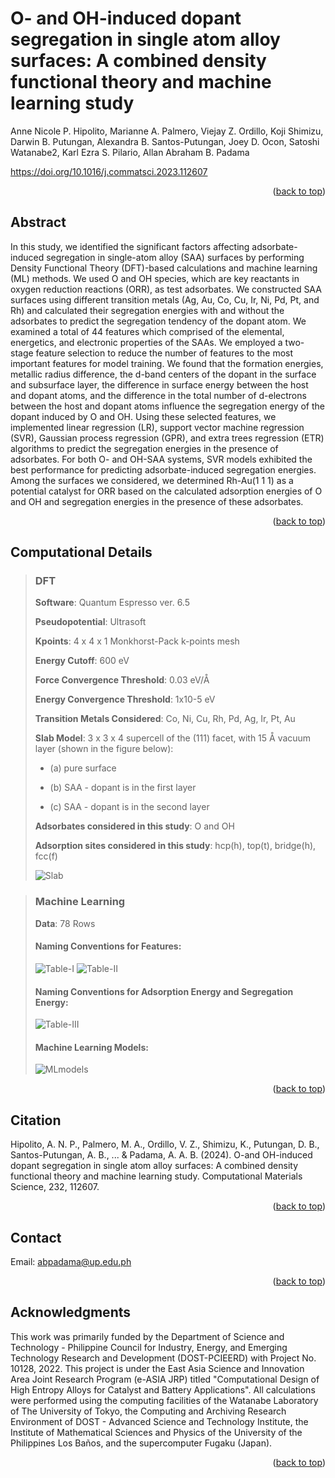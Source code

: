 # O- and OH-induced dopant segregation in single atom alloy surfaces: A combined density functional theory and machine learning study
Anne Nicole P. Hipolito, Marianne A. Palmero, Viejay Z. Ordillo, Koji Shimizu, Darwin B. Putungan, Alexandra B. Santos-Putungan, Joey D. Ocon, Satoshi Watanabe2, Karl Ezra S. Pilario, Allan Abraham B. Padama

https://doi.org/10.1016/j.commatsci.2023.112607

<p align="right">(<a href="#readme-top">back to top</a>)</p>

## Abstract
In this study, we identified the significant factors affecting adsorbate-induced segregation in single-atom alloy (SAA) surfaces by performing Density Functional Theory (DFT)-based calculations and machine learning (ML) methods. We used O and OH species, which are key reactants in oxygen reduction reactions (ORR), as test adsorbates. We constructed SAA surfaces using different transition metals (Ag, Au, Co, Cu, Ir, Ni, Pd, Pt, and Rh) and calculated their segregation energies with and without the adsorbates to predict the segregation tendency of the dopant atom. We examined a total of 44 features which comprised of the elemental, energetics, and electronic properties of the SAAs. We employed a two-stage feature selection to reduce the number of features to the most important features for model training. We found that the formation energies, metallic radius difference, the d-band centers of the dopant in the surface and subsurface layer, the difference in surface energy between the host and dopant atoms, and the difference in the total number of d-electrons between the host and dopant atoms influence the segregation energy of the dopant induced by O and OH. Using these selected features, we implemented linear regression (LR), support vector machine regression (SVR), Gaussian process regression (GPR), and extra trees regression (ETR) algorithms to predict the segregation energies in the presence of adsorbates. For both O- and OH-SAA systems, SVR models exhibited the best performance for predicting adsorbate-induced segregation energies. Among the surfaces we considered, we determined Rh-Au(1 1 1) as a potential catalyst for ORR based on the calculated adsorption energies of O and OH and segregation energies in the presence of these adsorbates.


[//]: # (To install the required packages, use)

[//]: # (   ```sh)

[//]: # (   pip install -r requirement.txt)

[//]: # (   ```)

<p align="right">(<a href="#readme-top">back to top</a>)</p>

<!-- USAGE EXAMPLES -->
## Computational Details

> ### DFT 
> **Software**: Quantum Espresso ver. 6.5
> 
> **Pseudopotential**: Ultrasoft
>
> **Kpoints**: 4 x 4 x 1 Monkhorst-Pack k-points mesh 
> 
> **Energy Cutoff**: 600 eV 
>
> **Force Convergence Threshold**: 0.03 eV/Å 
> 
> **Energy Convergence Threshold**: 1x10-5 eV
>
> **Transition Metals Considered**: Co, Ni, Cu, Rh, Pd, Ag, Ir, Pt, Au
> 
> **Slab Model**:  3 x 3 x 4 supercell of the (111) facet, with 15 Å vacuum layer (shown in the figure below): 
> 
>   * (a) pure surface 
>   
>   * (b) SAA - dopant is in the first layer
> 
>   * (c) SAA - dopant is in the second layer
> 
> **Adsorbates considered in this study**: O and OH
>
> **Adsorption sites considered in this study**: hcp(h), top(t), bridge(h), fcc(f)
>
> ![Slab](./images/slab.png)

> ### Machine Learning
> **Data**: 78 Rows
> #### Naming Conventions for  Features:
> ![Table-I](./images/Features-Table-I.png)
> ![Table-II](./images/Features-Table-II.png)
> #### Naming Conventions for  Adsorption Energy and Segregation Energy:
> ![Table-III](./images/EadsSeg.png)
> #### Machine Learning Models:
> ![MLmodels](./images/ML-models.png)



<p align="right">(<a href="#readme-top">back to top</a>)</p>


<!-- LICENSE -->
## Citation
Hipolito, A. N. P., Palmero, M. A., Ordillo, V. Z., Shimizu, K., Putungan, D. B., Santos-Putungan, A. B., ... & Padama, A. A. B. (2024). O-and OH-induced dopant segregation in single atom alloy surfaces: A combined density functional theory and machine learning study. Computational Materials Science, 232, 112607.
<p align="right">(<a href="#readme-top">back to top</a>)</p>



<!-- CONTACT -->
## Contact

Email: abpadama@up.edu.ph

<p align="right">(<a href="#readme-top">back to top</a>)</p>



<!-- ACKNOWLEDGMENTS -->
## Acknowledgments

This work was primarily funded by the Department of Science and Technology - Philippine Council for Industry, Energy, and Emerging Technology Research and Development (DOST-PCIEERD) with Project No. 10128, 2022. This project is under the East Asia Science and Innovation Area Joint Research Program (e-ASIA JRP) titled "Computational Design of High Entropy Alloys for Catalyst and Battery Applications". All calculations were performed using the computing facilities of the Watanabe Laboratory of The University of Tokyo, the Computing and Archiving Research Environment of DOST - Advanced Science and Technology Institute, the Institute of Mathematical Sciences and Physics of the University of the Philippines Los Baños, and the supercomputer Fugaku (Japan).
<p align="right">(<a href="#readme-top">back to top</a>)</p>



